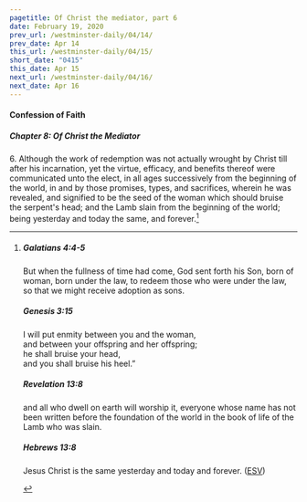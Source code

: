 ```yaml
---
pagetitle: Of Christ the mediator, part 6
date: February 19, 2020
prev_url: /westminster-daily/04/14/
prev_date: Apr 14
this_url: /westminster-daily/04/15/
short_date: "0415"
this_date: Apr 15
next_url: /westminster-daily/04/16/
next_date: Apr 16
---
```


#### Confession of Faith

##### Chapter 8: Of Christ the Mediator

6\. Although the work of redemption was not actually wrought by Christ till after his incarnation, yet the virtue, efficacy, and benefits thereof were communicated unto the elect, in all ages successively from the beginning of the world, in and by those promises, types, and sacrifices, wherein he was revealed, and signified to be the seed of the woman which should bruise the serpent's head; and the Lamb slain from the beginning of the world; being yesterday and today the same, and forever.[^fnref:wcf1]

[^fnref:wcf1]: <div class="esv"><h5>Galatians 4:4-5</h5> <div class="esv-text"><p id="p48004004.01-1">But when the fullness of time had come, God sent forth his Son, born of woman, born under the law, to redeem those who were under the law, so that we might receive adoption as sons.</p> </div><h5>Genesis 3:15</h5> <div class="esv-text"><div class="block-indent"> <p class="line-group" id="p01003015.01-2">I will put enmity between you and the woman,<br /> <span class="indent"></span>and between your offspring and her offspring;<br /> he shall bruise your head,<br /> <span class="indent"></span>and you shall bruise his heel.&#8221;</p> </div> </div><h5>Revelation 13:8</h5> <div class="esv-text"><p id="p66013008.01-3">and all who dwell on earth will worship it, everyone whose name has not been written before the foundation of the world in the book of life of the Lamb who was slain.</p> </div><h5>Hebrews 13:8</h5> <div class="esv-text"><p id="p58013008.01-4">Jesus Christ is the same yesterday and today and forever.  (<a href="http://www.esv.org" class="copyright">ESV</a>)</p> </div> </div>

